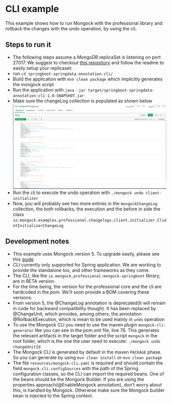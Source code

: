 # CLI example

This example shows how to run Mongock with the professional library and rollback the changes with the undo operation, by using the cli.

## Steps to run it
- The following steps assume a MongoDB replicaSet is listening on port 27017. We suggest to checkout [this repository](https://github.com/mongock/mongodb-replset-deployment-docker) and follow the readme to easily setup your replicaset:
- run `cd springboot-springdata-annotation-cli/`
- Build the application  with `mvn clean package` which implicitly generates the mongock script
- Run the application with `java -jar target/springboot-springdata-annotation-cli-1.0-SNAPSHOT.jar`
- Make sure the changeLog collection is populated as shown below
![alt text](img.png "mongockChangeLog")
- Run the cli to execute the undo operation with `./mongock undo client-initializer`
- Now, you will probably see two more entries in the `mongockChangeLog` collection, the both rollbacks, the execution and the before in side the class `io.mongock.examples.professional.changelogs.client.initializer.ClientInitializerChangeLog`

## Development notes
- This example uses Mongock version 5. To upgrade easily, please see this [guide](https://github.com/mongock/mongock-driver-mongodb/blob/develop/QUICK_UPGRADE_VERSION_5.md)
- CLI currently only supported for Spring application. We are working to provide the standalone too, and other frameworks as they come.
- The CLI, like the `io.mongock.professional:mongock-springboot` library, are in BETA version.
- For the time being, the version for the professional core and the cli are hardcoded in the pom. We'll soon provide a BOM covering these versions.
- From version 5, the @ChangeLog annotation is deprecated(It will remain in code for backward compatibility though). It has been replaced by @ChangeUnit, which provides, among others, the annotation @RollbackExecution, which is mean to be used mainly in `undo` operation
- To use the Mongock CLI you need to use the maven plugin `mongock-cli-generator` like you can see in the pom.xml file, line 76. This generates the relevant artifacts in the target folder and the script `mongock` in the root folder,  which is the one the user need to execute: `./mongock undo changeUnitId`
- The Mongock CLI is generated by default in the maven `PACKAGE` phase. So you can generate by using `mvn clean install` or `mvn clean package`
- The file `resources/mongock-cli.yaml` is required and should contain the field `mongock.cli.configSources` with the path of the Spring configuration classes, so the CLI can import the required beans. One of the beans should be the Mongock Builder. If you are using the properties approach(@EnableMongock annotation), don't worry about this, is handled by Mongock. Otherwise make sure the Mongock builder bean is injected to the Spring context.




